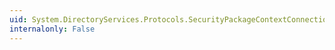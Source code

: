 ```yaml
---
uid: System.DirectoryServices.Protocols.SecurityPackageContextConnectionInformation.Protocol
internalonly: False
---
```

